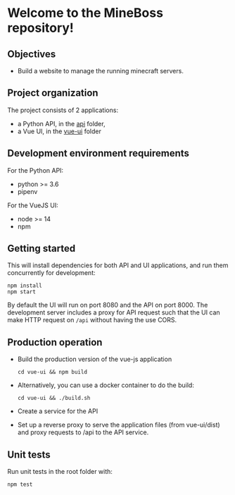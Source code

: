 # Welcome to the MineBoss repository!

## Objectives

- Build a website to manage the running minecraft servers.

## Project organization

The project consists of 2 applications:

- a Python API, in the [api](api) folder,
- a Vue UI, in the [vue-ui](vue-ui) folder

## Development environment requirements

For the Python API:

- python >= 3.6
- pipenv

For the VueJS UI:

- node >= 14
- npm

## Getting started

This will install dependencies for both API and UI applications, and run them concurrently for
development:

    npm install
    npm start

By default the UI will run on port 8080 and the API on port 8000.  The development server includes a
proxy for API request such that the UI can make HTTP request on `/api` without having the use CORS.

## Production operation

- Build the production version of the vue-js application

      cd vue-ui && npm build

- Alternatively, you can use a docker container to do the build:

      cd vue-ui && ./build.sh

- Create a service for the API
- Set up a reverse proxy to serve the application files (from vue-ui/dist) and proxy requests to
  /api to the API service.

## Unit tests

Run unit tests in the root folder with:

    npm test
